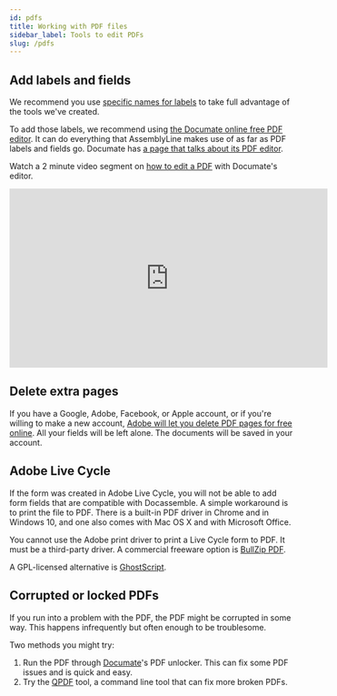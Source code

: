 ```yaml
---
id: pdfs
title: Working with PDF files
sidebar_label: Tools to edit PDFs
slug: /pdfs
---
```


## Add labels and fields
We recommend you use [specific names for labels](doc_vars_reference.md) to take full advantage of the tools we've created.

To add those labels, we recommend using [the Documate online free PDF editor](https://www.documate.org/pdf). It can do everything that AssemblyLine makes use of as far as PDF labels and fields go. Documate has [a page that talks about its PDF editor](https://documate.wrkflows.io/).

Watch a 2 minute video segment on [how to edit a PDF](https://documate.wrkflows.io/en/articles/1007) with Documate's editor.
<iframe width="560" height="315" src="https://youtube.com/embed/HHGTWJ4r2hk?start=83" frameborder="0" allow="accelerometer; autoplay; encrypted-media; gyroscope; picture-in-picture" allowfullscreen alt="How to edit a PDF with Documate's editor"></iframe>

## Delete extra pages
If you have a Google, Adobe, Facebook, or Apple account, or if you're willing to make a new account, [Adobe will let you delete PDF pages for free online](https://www.adobe.com/acrobat/online/delete-pdf-pages.html). All your fields will be left alone. The documents will be saved in your account.

## Adobe Live Cycle
If the form was created in Adobe Live Cycle, you will not be able to add form
fields that are compatible with Docassemble. A simple workaround is to print the
file to PDF. There is a built-in PDF driver in Chrome and in Windows 10, and one
also comes with Mac OS X and with Microsoft Office.

You cannot use the Adobe print driver to print a Live Cycle form to PDF. It must
be a third-party driver. A commercial freeware option is [BullZip
PDF](https://www.bullzip.com/products/pdf/info.php).

A GPL-licensed alternative is
[GhostScript](https://www.ghostscript.com/download.html).


## Corrupted or locked PDFs
If you run into a problem with the PDF, the PDF might be corrupted in some way.
This happens infrequently but often enough to be troublesome.

Two methods you might try:

1. Run the PDF through [Documate](https://www.documate.org/pdf)'s PDF unlocker. This can fix some PDF issues and is quick and easy.
2. Try the [QPDF](http://qpdf.sourceforge.net/) tool, a command line tool that can fix more broken PDFs.
